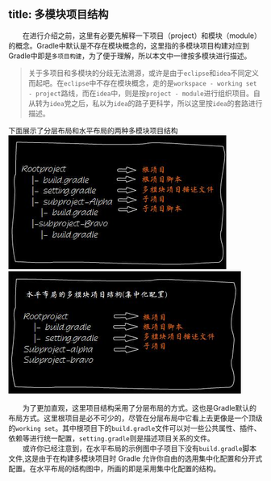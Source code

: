 title: 多模块项目结构
---
　　在进行介绍之前，这里有必要先解释一下项目（project）和模块（module）的概念。Gradle中默认是不存在模块概念的，这里指的多模块项目构建对应到Gradle中即是`多项目构建`，为了便于理解，所以本文中一律按多模块进行描述。
>关于多项目和多模块的分歧无法溯源，或许是由于`eclipse`和`idea`不同定义而起吧。在`eclipse`中不存在模块概念，走的是`workspace - working set - project`路线，而在`idea`中，则是按`project - module`进行组织项目。自从转为`idea`党之后，私以为`idea`的路子更科学，所以这里按`idea`的套路进行描述。   

下面展示了分层布局和水平布局的两种多模块项目结构   
![多模块项目结构](img/structure.jpg)　　　　
![多模块项目结构](img/structure-flat.jpg)　　

　　为了更加直观，这里项目结构采用了分层布局的方式。这也是Gradle默认的布局方式。这里根项目是必不可少的，尽管在分层布局中它看上去更像是一个顶级的`working set`。其中根项目下的`build.gradle`文件可以对一些公共属性、插件、依赖等进行统一配置，`setting.gradle`则是描述项目关系的文件。   
　　或许你已经注意到，在水平布局的示例图中子项目下没有`build.gradle`脚本文件,这是由于在构建多模块项目时 Gradle 允许你自由的选用集中化配置和分开式配置。在水平布局的结构图中，所画的即是采用集中化配置的结构。